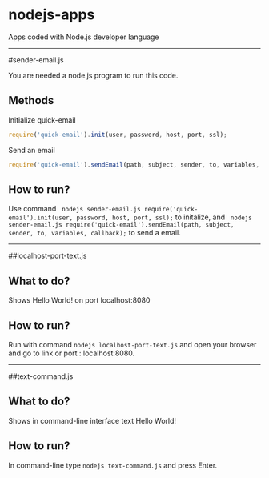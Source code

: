 # nodejs-apps
Apps coded with Node.js developer language
__________________________________________________________________________

#sender-email.js

You are needed a node.js program to run this code.

## Methods
Initialize quick-email
```javascript
require('quick-email').init(user, password, host, port, ssl);
```

Send an email
```javascript
require('quick-email').sendEmail(path, subject, sender, to, variables, callback);
```
## How to run?
Use command ``` nodejs sender-email.js require('quick-email').init(user, password, host, port, ssl);``` to initalize, 
and ``` nodejs sender-email.js require('quick-email').sendEmail(path, subject, sender, to, variables, callback);``` to send a email.
______________________________________________________________________________

##localhost-port-text.js

## What to do?

Shows Hello World! on port localhost:8080

## How to run?

Run with command ``` nodejs localhost-port-text.js ``` and open your browser and go to link or port : localhost:8080.

______________________________________________________________________________

##text-command.js

## What to do?

Shows in command-line interface text Hello World!

## How to run?

In command-line type ``` nodejs text-command.js ``` and press Enter.

